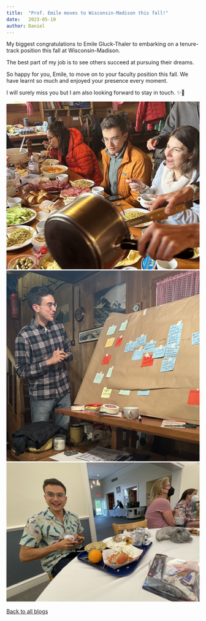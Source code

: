 ```yaml
---
title:  "Prof. Emile moves to Wisconsin-Madison this fall!"
date:   2023-05-10
author: Daniel
---
```


My biggest congratulations to Emile Gluck-Thaler to embarking on a tenure-track position this fall at Wisconsin-Madison. 

The best part of my job is to see others succeed at pursuing their dreams.

So happy for you, Emile, to move on to your faculty position this fall. We have learnt so much and enjoyed your presence every moment.

I will surely miss you but I am also looking forward to stay in touch. ✨🚀


<div class="layout-blog" markdown="1">
<body>

<script src="https://cdn.jsdelivr.net/npm/jquery@3.5.1/dist/jquery.min.js"></script>
<link rel="stylesheet" href="https://cdn.jsdelivr.net/gh/fancyapps/fancybox@3.5.7/dist/jquery.fancybox.min.css" />
<script src="https://cdn.jsdelivr.net/gh/fancyapps/fancybox@3.5.7/dist/jquery.fancybox.min.js"></script>

<a href="/images/emile_1.jpeg" data-fancybox="gallery" data-caption="Enjoying the tasty food at our retreat">
	<img src="/images/emile_1.jpeg" alt="" /></a>
<a href="/images/emile_2.jpeg" data-fancybox="gallery" data-caption="Sketching out the next amazing project">
	<img src="/images/emile_2.jpeg" alt="" /></a>
<a href="/images/emile_3.jpeg" data-fancybox="gallery" data-caption="Lobster time!">
	<img src="/images/emile_3.jpeg" alt="" /></a>

</body>
</div>

[Back to all blogs](/blog/)

